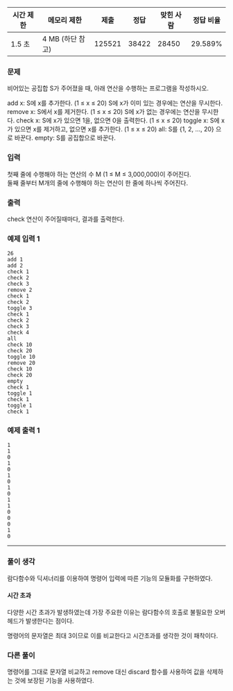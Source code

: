 |시간 제한|메모리 제한|제출|정답|맞힌 사람|정답 비율|
|---|---|---|---|---|---|
|1.5 초|4 MB (하단 참고)|125521|38422|28450|29.589%|

### 문제
비어있는 공집합 S가 주어졌을 때, 아래 연산을 수행하는 프로그램을 작성하시오.

add x: S에 x를 추가한다. (1 ≤ x ≤ 20) S에 x가 이미 있는 경우에는 연산을 무시한다.
remove x: S에서 x를 제거한다. (1 ≤ x ≤ 20) S에 x가 없는 경우에는 연산을 무시한다.
check x: S에 x가 있으면 1을, 없으면 0을 출력한다. (1 ≤ x ≤ 20)
toggle x: S에 x가 있으면 x를 제거하고, 없으면 x를 추가한다. (1 ≤ x ≤ 20)
all: S를 {1, 2, ..., 20} 으로 바꾼다.
empty: S를 공집합으로 바꾼다.

### 입력
첫째 줄에 수행해야 하는 연산의 수 M (1 ≤ M ≤ 3,000,000)이 주어진다.     
둘째 줄부터 M개의 줄에 수행해야 하는 연산이 한 줄에 하나씩 주어진다.

### 출력
check 연산이 주어질때마다, 결과를 출력한다.

### 예제 입력 1
``` 
26
add 1
add 2
check 1
check 2
check 3
remove 2
check 1
check 2
toggle 3
check 1
check 2
check 3
check 4
all
check 10
check 20
toggle 10
remove 20
check 10
check 20
empty
check 1
toggle 1
check 1
toggle 1
check 1
```
### 예제 출력 1 
```
1
1
0
1
0
1
0
1
0
1
1
0
0
0
1
0
```
---
### 풀이 생각
람다함수와 딕셔너리를 이용하여 명령어 입력에 따른 기능의 모듈화를 구현하였다.       

#### 시간 초과
다양한 시간 초과가 발생하였는데 가장 주요한 이유는
람다함수의 호출로 불필요한 오버헤드가 발생한다는 점이다.

명령어의 문자열은 최대 3이므로 이를 비교한다고 시간초과를 생각한 것이 패착이다.

### 다른 풀이
명령어를 그대로 문자열 비교하고 
remove 대신 discard 함수를 사용하여 값을 삭제하는 것에 보장된 기능을 사용하였다.